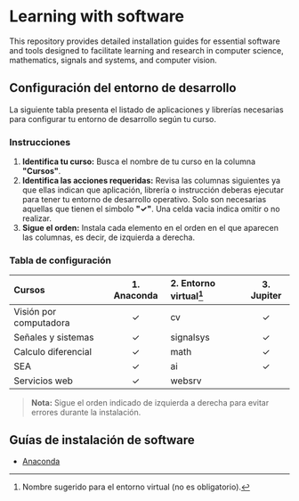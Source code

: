 # Learning with software
This repository provides detailed installation guides for essential software and tools designed to facilitate learning and research in computer science, mathematics, signals and systems, and computer vision. 

## Configuración del entorno de desarrollo

La siguiente tabla presenta el listado de aplicaciones y librerías necesarias para configurar tu entorno de desarrollo según tu curso.

### Instrucciones

1. **Identifica tu curso:** Busca el nombre de tu curso en la columna **"Cursos"**.
2. **Identifica las acciones requeridas:** Revisa las columnas siguientes ya que ellas indican que aplicación, librería o instrucción deberas ejecutar para tener tu entorno de desarrollo operativo. Solo son necesarias aquellas que tienen el simbolo **"✓"**. Una celda vacia indica omitir o no realizar.
3. **Sigue el orden:** Instala cada elemento en el orden en el que aparecen las columnas, es decir, de izquierda a derecha.

### Tabla de configuración

| Cursos                    | 1. Anaconda | 2. Entorno virtual[^1] | 3. Jupiter |
| :------------------------ | :---------: | :---                   | :---:      |
| Visión por computadora    | ✓           | cv                     | ✓         |
| Señales y sistemas        | ✓           | signalsys              | ✓         |
| Calculo diferencial       | ✓           | math                   | ✓         |
| SEA                       | ✓           | ai                     | ✓         |
| Servicios web             | ✓           | websrv                 |           |

[^1]: Nombre sugerido para el entorno virtual (no es obligatorio).

> **Nota:** Sigue el orden indicado de izquierda a derecha para evitar errores durante la instalación.

## Guías de instalación de software

- [Anaconda](guides/anaconda/anaconda-install.md)
